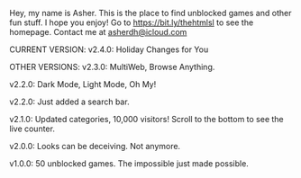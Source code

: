 Hey, my name is Asher. This is the place to find unblocked games and other fun stuff. I hope you enjoy! Go to https://bit.ly/thehtmlsl to see the homepage. Contact me at asherdh@icloud.com

CURRENT VERSION:
v2.4.0: Holiday Changes for You

OTHER VERSIONS:
v2.3.0: MultiWeb, Browse Anything.

v2.2.0: Dark Mode, Light Mode, Oh My!

v2.2.0: Just added a search bar.

v2.1.0: Updated categories, 10,000 visitors! Scroll to the bottom to see the live counter.

v2.0.0: Looks can be deceiving. Not anymore.

v1.0.0: 50 unblocked games. The impossible just made possible.


